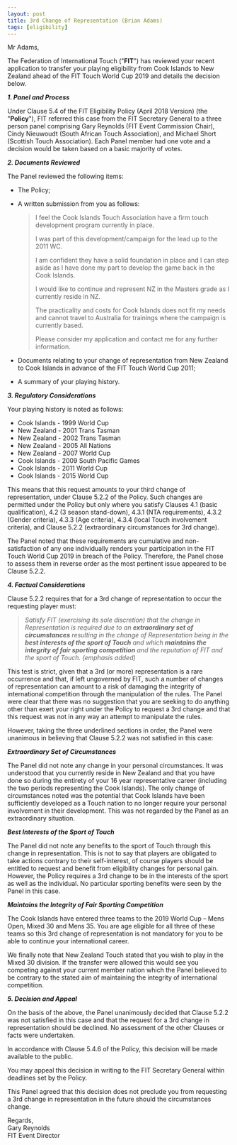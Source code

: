 ```yaml
---
layout: post
title: 3rd Change of Representation (Brian Adams)
tags: [eligibility]
---
```


Mr Adams,

The Federation of International Touch ("**FIT**") has reviewed your recent application to transfer
your playing eligibility from Cook Islands to New Zealand ahead of the FIT Touch World Cup 2019 and
details the decision below.

***1. Panel and Process***

Under Clause 5.4 of the FIT Eligibility Policy (April 2018 Version) (the "**Policy**"), FIT referred
this case from the FIT Secretary General to a three person panel comprising Gary Reynolds (FIT Event
Commission Chair), Cindy Nieuwoudt (South African Touch Association), and Michael Short (Scottish
Touch Association). Each Panel member had one vote and a decision would be taken based on a basic
majority of votes.

***2. Documents Reviewed***

The Panel reviewed the following items:

-   The Policy;
-   A written submission from you as follows:

    > I feel the Cook Islands Touch Association have a firm touch development program currently in
    > place.
    >
    > I was part of this development/campaign for the lead up to the 2011 WC.
    >
    > I am confident they have a solid foundation in place and I can step aside as I have done my
    > part to develop the game back in the Cook Islands.
    >
    > I would like to continue and represent NZ in the Masters grade as I currently reside in NZ.
    >
    > The practicality and costs for Cook Islands does not fit my needs and cannot travel to
    > Australia for trainings where the campaign is currently based.
    >
    > Please consider my application and contact me for any further information.

-   Documents relating to your change of representation from New Zealand to Cook Islands in advance
    of the FIT Touch World Cup 2011;
-   A summary of your playing history.

***3. Regulatory Considerations***

Your playing history is noted as follows:

-   Cook Islands - 1999 World Cup
-   New Zealand - 2001 Trans Tasman
-   New Zealand - 2002 Trans Tasman
-   New Zealand - 2005 All Nations
-   New Zealand - 2007 World Cup
-   Cook Islands - 2009 South Pacific Games
-   Cook Islands - 2011 World Cup
-   Cook Islands - 2015 World Cup

This means that this request amounts to your third change of representation, under Clause 5.2.2 of
the Policy. Such changes are permitted under the Policy but only where you satisfy Clauses 4.1
(basic qualification), 4.2 (3 season stand-down), 4.3.1 (NTA requirements), 4.3.2 (Gender criteria),
4.3.3 (Age criteria), 4.3.4 (local Touch involvement criteria), and Clause 5.2.2 (extraordinary
circumstances for 3rd change).

The Panel noted that these requirements are cumulative and non-satisfaction of any one individually
renders your participation in the FIT Touch World Cup 2019 in breach of the Policy. Therefore, the
Panel chose to assess them in reverse order as the most pertinent issue appeared to be Clause 5.2.2.

***4. Factual Considerations***

Clause 5.2.2 requires that for a 3rd change of representation to occur the requesting player must:

> *Satisfy FIT (exercising its sole discretion) that the change in Representation is required due to
> an __extraordinary set of circumstances__ resulting in the change of Representation being in the
> __best interests of the sport of Touch__ and which __maintains the integrity of fair sporting
> competition__ and the reputation of FIT and the sport of Touch. (emphasis added)*

This test is strict, given that a 3rd (or more) representation is a rare occurrence and that, if
left ungoverned by FIT, such a number of changes of representation can amount to a risk of damaging
the integrity of international competition through the manipulation of the rules. The Panel were
clear that there was no suggestion that you are seeking to do anything other than exert your right
under the Policy to request a 3rd change and that this request was not in any way an attempt to
manipulate the rules.

However, taking the three underlined sections in order, the Panel were unanimous in believing that
Clause 5.2.2 was not satisfied in this case:

***Extraordinary Set of Circumstances***

The Panel did not note any change in your personal circumstances. It was understood that you
currently reside in New Zealand and that you have done so during the entirety of your 16 year
representative career (including the two periods representing the Cook Islands). The only change of
circumstances noted was the potential that Cook Islands have been sufficiently developed as a Touch
nation to no longer require your personal involvement in their development. This was not regarded by
the Panel as an extraordinary situation.

***Best Interests of the Sport of Touch***

The Panel did not note any benefits to the sport of Touch through this change in representation.
This is not to say that players are obligated to take actions contrary to their self-interest, of
course players should be entitled to request and benefit from eligibility changes for personal gain.
However, the Policy requires a 3rd change to be in the interests of the sport as well as the
individual. No particular sporting benefits were seen by the Panel in this case.

***Maintains the Integrity of Fair Sporting Competition***

The Cook Islands have entered three teams to the 2019 World Cup – Mens Open, Mixed 30 and Mens 35.
You are age eligible for all three of these teams so this 3rd change of representation is not
mandatory for you to be able to continue your international career.

We finally note that New Zealand Touch stated that you wish to play in the Mixed 30 division. If the
transfer were allowed this would see you competing against your current member nation which the
Panel believed to be contrary to the stated aim of maintaining the integrity of international
competition.

***5. Decision and Appeal***

On the basis of the above, the Panel unanimously decided that Clause 5.2.2 was not satisfied in this
case and that the request for a 3rd change in representation should be declined. No assessment of
the other Clauses or facts were undertaken.

In accordance with Clause 5.4.6 of the Policy, this decision will be made available to the public.

You may appeal this decision in writing to the FIT Secretary General within deadlines set by the
Policy.

This Panel agreed that this decision does not preclude you from requesting a 3rd change in
representation in the future should the circumstances change.

Regards,<br>
Gary Reynolds<br>
FIT Event Director

